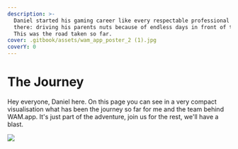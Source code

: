 ```yaml
---
description: >-
  Daniel started his gaming career like every respectable professional out
  there: driving his parents nuts because of endless days in front of the pc.
  This was the road taken so far.
cover: .gitbook/assets/wam_app_poster_2 (1).jpg
coverY: 0
---
```


# The Journey

Hey everyone, Daniel here. On this page you can see in a very compact visualisation what has been the journey so far for me and the team behind WAM.app. It's just part of the adventure, join us for the rest, we'll have a blast.

![](.gitbook/assets/wam\_roadmap.jpg)
